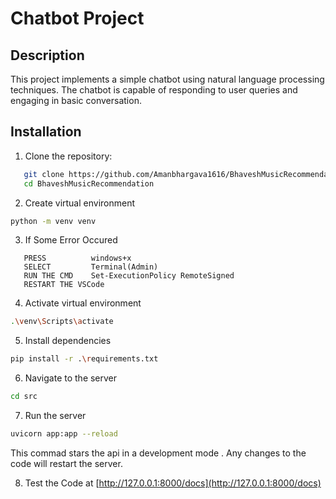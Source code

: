 # Chatbot Project

## Description

This project implements a simple chatbot using natural language processing techniques. The chatbot is capable of responding to user queries and engaging in basic conversation.

## Installation

1. Clone the repository:

```bash
   git clone https://github.com/Amanbhargava1616/BhaveshMusicRecommendation.git
   cd BhaveshMusicRecommendation
```

2. Create virtual environment

```bash
python -m venv venv
```

3. If Some Error Occured

```
   PRESS          windows+x
   SELECT         Terminal(Admin)
   RUN THE CMD    Set-ExecutionPolicy RemoteSigned
   RESTART THE VSCode
```

4. Activate virtual environment

```bash
.\venv\Scripts\activate
```

5. Install dependencies

```bash
pip install -r .\requirements.txt
```

6. Navigate to the server

```bash
cd src
```

7. Run the server

```bash
uvicorn app:app --reload
```

This commad stars the api in a development mode . Any changes to the code will restart the server.

8. Test the Code at [http://127.0.0.1:8000/docs](http://127.0.0.1:8000/docs)
